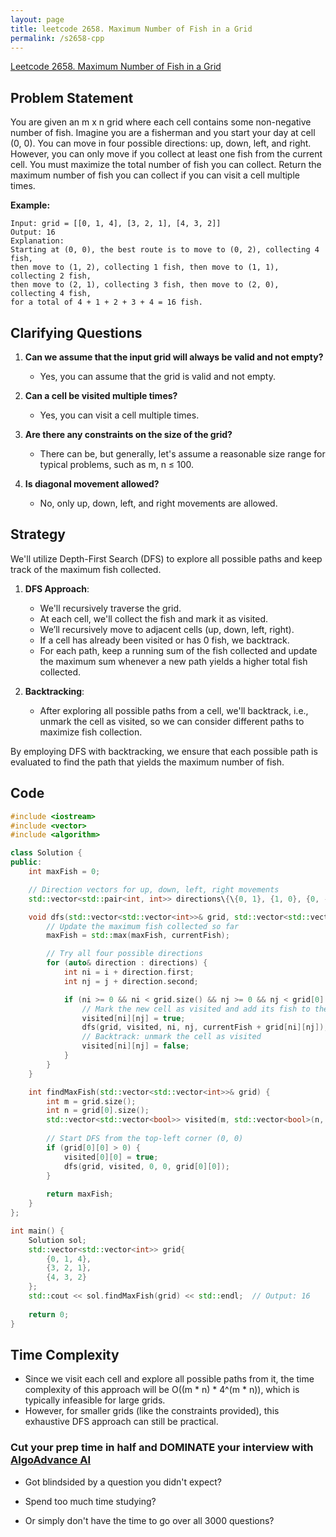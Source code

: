 ```yaml
---
layout: page
title: leetcode 2658. Maximum Number of Fish in a Grid
permalink: /s2658-cpp
---
```

[Leetcode 2658. Maximum Number of Fish in a Grid](https://algoadvance.github.io/algoadvance/l2658)
## Problem Statement

You are given an m x n grid where each cell contains some non-negative number of fish. Imagine you are a fisherman and you start your day at cell (0, 0). You can move in four possible directions: up, down, left, and right. However, you can only move if you collect at least one fish from the current cell. You must maximize the total number of fish you can collect. Return the maximum number of fish you can collect if you can visit a cell multiple times.

**Example:**
```
Input: grid = [[0, 1, 4], [3, 2, 1], [4, 3, 2]]
Output: 16
Explanation: 
Starting at (0, 0), the best route is to move to (0, 2), collecting 4 fish, 
then move to (1, 2), collecting 1 fish, then move to (1, 1), collecting 2 fish,
then move to (2, 1), collecting 3 fish, then move to (2, 0), collecting 4 fish,
for a total of 4 + 1 + 2 + 3 + 4 = 16 fish.
```

## Clarifying Questions

1. **Can we assume that the input grid will always be valid and not empty?**
   - Yes, you can assume that the grid is valid and not empty.
   
2. **Can a cell be visited multiple times?**
   - Yes, you can visit a cell multiple times.

3. **Are there any constraints on the size of the grid?**
   - There can be, but generally, let's assume a reasonable size range for typical problems, such as m, n ≤ 100.
   
4. **Is diagonal movement allowed?**
   - No, only up, down, left, and right movements are allowed.

## Strategy

We'll utilize Depth-First Search (DFS) to explore all possible paths and keep track of the maximum fish collected. 

1. **DFS Approach**:
   - We'll recursively traverse the grid.
   - At each cell, we'll collect the fish and mark it as visited.
   - We’ll recursively move to adjacent cells (up, down, left, right).
   - If a cell has already been visited or has 0 fish, we backtrack.
   - For each path, keep a running sum of the fish collected and update the maximum sum whenever a new path yields a higher total fish collected.

2. **Backtracking**:
   - After exploring all possible paths from a cell, we'll backtrack, i.e., unmark the cell as visited, so we can consider different paths to maximize fish collection.

By employing DFS with backtracking, we ensure that each possible path is evaluated to find the path that yields the maximum number of fish.

## Code

```cpp
#include <iostream>
#include <vector>
#include <algorithm>

class Solution {
public:
    int maxFish = 0;

    // Direction vectors for up, down, left, right movements
    std::vector<std::pair<int, int>> directions\{\{0, 1}, {1, 0}, {0, -1}, {-1, 0}};

    void dfs(std::vector<std::vector<int>>& grid, std::vector<std::vector<bool>>& visited, int i, int j, int currentFish) {
        // Update the maximum fish collected so far
        maxFish = std::max(maxFish, currentFish);

        // Try all four possible directions
        for (auto& direction : directions) {
            int ni = i + direction.first;
            int nj = j + direction.second;

            if (ni >= 0 && ni < grid.size() && nj >= 0 && nj < grid[0].size() && grid[ni][nj] > 0 && !visited[ni][nj]) {
                // Mark the new cell as visited and add its fish to the current total
                visited[ni][nj] = true;
                dfs(grid, visited, ni, nj, currentFish + grid[ni][nj]);
                // Backtrack: unmark the cell as visited
                visited[ni][nj] = false;
            }
        }
    }

    int findMaxFish(std::vector<std::vector<int>>& grid) {
        int m = grid.size();
        int n = grid[0].size();
        std::vector<std::vector<bool>> visited(m, std::vector<bool>(n, false));
        
        // Start DFS from the top-left corner (0, 0)
        if (grid[0][0] > 0) {
            visited[0][0] = true;
            dfs(grid, visited, 0, 0, grid[0][0]);
        }
        
        return maxFish;
    }
};

int main() {
    Solution sol;
    std::vector<std::vector<int>> grid{
        {0, 1, 4},
        {3, 2, 1},
        {4, 3, 2}
    };
    std::cout << sol.findMaxFish(grid) << std::endl;  // Output: 16
    
    return 0;
}
```

## Time Complexity

- Since we visit each cell and explore all possible paths from it, the time complexity of this approach will be O((m * n) * 4^(m * n)), which is typically infeasible for large grids.
- However, for smaller grids (like the constraints provided), this exhaustive DFS approach can still be practical.



### Cut your prep time in half and DOMINATE your interview with [AlgoAdvance AI](https://algoAdvance.com)

- Got blindsided by a question you didn't expect?

- Spend too much time studying?

- Or simply don't have the time to go over all 3000 questions?

